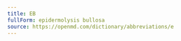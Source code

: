 ```yaml
---
title: EB
fullForm: epidermolysis bullosa
source: https://openmd.com/dictionary/abbreviations/e
---
```

